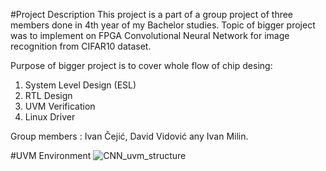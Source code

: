 #Project Description
This project is a part of a group project of three members done in 4th year of my Bachelor studies.
Topic of bigger project was to implement on FPGA Convolutional Neural Network for image recognition from CIFAR10 dataset.

Purpose of bigger project is to cover whole flow of chip desing:
1. System Level Design (ESL)
2. RTL Design
3. UVM Verification
4. Linux Driver

Group members : Ivan Čejić, David Vidović any Ivan Milin.

#UVM Environment
![CNN_uvm_structure](https://github.com/user-attachments/assets/fd501a34-f25a-4174-90b8-6c7045990a10)
